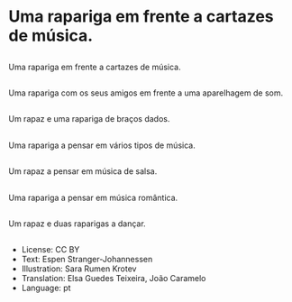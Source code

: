 # Uma rapariga em frente a cartazes de música.

##
Uma rapariga em frente a cartazes de música.

##
Uma rapariga com os seus amigos em frente a uma aparelhagem de som.

##
Um rapaz e uma rapariga de braços dados.

##
Uma rapariga a pensar em vários tipos de música.

##
Um rapaz a pensar em música de salsa.

##
Uma rapariga a pensar em música romântica.

##
Um rapaz e duas raparigas a dançar.

##
* License: CC BY
* Text: Espen Stranger-Johannessen
* Illustration: Sara Rumen Krotev
* Translation: Elsa Guedes Teixeira, João Caramelo
* Language: pt
